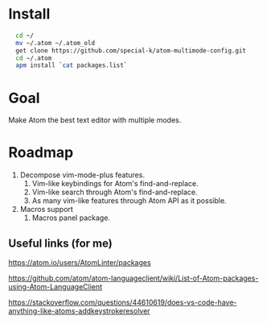 # Install
```bash
  cd ~/
  mv ~/.atom ~/.atom_old
  get clone https://github.com/special-k/atom-multimode-config.git
  cd ~/.atom
  apm install `cat packages.list`
```

# Goal
Make Atom the best text editor with multiple modes.

# Roadmap
1. Decompose vim-mode-plus features.
   1. Vim-like keybindings for Atom's find-and-replace.
   2. Vim-like search through Atom's find-and-replace.
   3. As many vim-like features through Atom API as it possible.
2. Macros support
   1. Macros panel package.

## Useful links (for me)
https://atom.io/users/AtomLinter/packages

https://github.com/atom/atom-languageclient/wiki/List-of-Atom-packages-using-Atom-LanguageClient

https://stackoverflow.com/questions/44610619/does-vs-code-have-anything-like-atoms-addkeystrokeresolver
